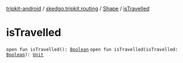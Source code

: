 [tripkit-android](../../index.md) / [skedgo.tripkit.routing](../index.md) / [Shape](index.md) / [isTravelled](./is-travelled.md)

# isTravelled

`open fun isTravelled(): `[`Boolean`](https://kotlinlang.org/api/latest/jvm/stdlib/kotlin/-boolean/index.html)
`open fun isTravelled(isTravelled: `[`Boolean`](https://kotlinlang.org/api/latest/jvm/stdlib/kotlin/-boolean/index.html)`): `[`Unit`](https://kotlinlang.org/api/latest/jvm/stdlib/kotlin/-unit/index.html)